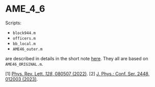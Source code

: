 # AME_4_6

Scripts:

- `block944.m`
- `officers.m`
- `bb_local.m`
- `AME46_outer.m`

are described in details in the short note [here](https://chaos.if.uj.edu.pl/~wojtek/AME46_chess/).
They all are based on `AME46_ORIGINAL.m`.


[1] [Phys. Rev. Lett. *128*, 080507 (2022)](https://doi.org/10.1103/PhysRevLett.128.080507).
[2] [J. Phys.: Conf. Ser. 2448, 012003 (2023)](https://doi.org/10.1088/1742-6596/2448/1/012003).
